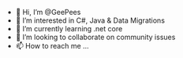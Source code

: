 - 👋 Hi, I’m @GeePees
- 👀 I’m interested in C#, Java & Data Migrations
- 🌱 I’m currently learning .net core
- 💞️ I’m looking to collaborate on community issues
- 📫 How to reach me ...

<!---
GeePees/GeePees is a ✨ special ✨ repository because its `README.md` (this file) appears on your GitHub profile.
You can click the Preview link to take a look at your changes.
--->
